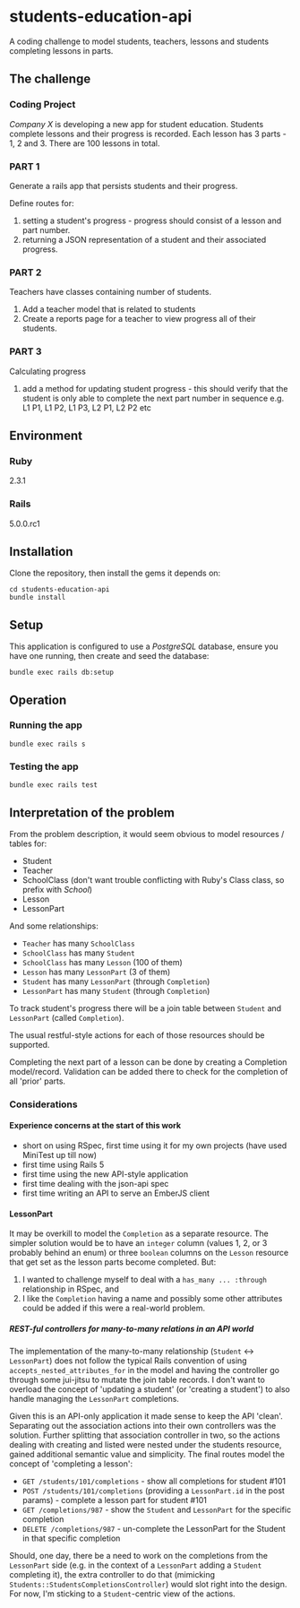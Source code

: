 # students-education-api

A coding challenge to model students, teachers, lessons and students completing lessons in parts.

## The challenge

### Coding Project

_Company X_ is developing a new app for student education. Students complete lessons and their progress is recorded.
Each lesson has 3 parts - 1, 2 and 3. There are 100 lessons in total.

### PART 1

Generate a rails app that persists students and their progress.

Define routes for:

1.  setting a student's progress - progress should consist of a lesson and part number.
2.  returning a JSON representation of a student and their associated progress.

### PART 2

Teachers have classes containing number of students.

1.  Add a teacher model that is related to students
2.  Create a reports page for a teacher to view progress all of their students.

### PART 3

Calculating progress

1. add a method for updating student progress - this should verify that the student is only able to complete the next
   part number in sequence e.g.
   L1 P1, L1 P2, L1 P3, L2 P1, L2 P2 etc

## Environment

### Ruby

2.3.1

### Rails

5.0.0.rc1

## Installation

Clone the repository, then install the gems it depends on:

    cd students-education-api
    bundle install

## Setup

This application is configured to use a _PostgreSQL_ database, ensure you have one running, then create and seed the
database:

    bundle exec rails db:setup

## Operation

### Running the app

    bundle exec rails s

### Testing the app

    bundle exec rails test

## Interpretation of the problem

From the problem description, it would seem obvious to model resources / tables for:
* Student
* Teacher
* SchoolClass (don't want trouble conflicting with Ruby's Class class, so prefix with _School_)
* Lesson
* LessonPart

And some relationships:
* `Teacher` has many `SchoolClass`
* `SchoolClass` has many `Student`
* `SchoolClass` has many `Lesson` (100 of them)
* `Lesson` has many `LessonPart` (3 of them)
* `Student` has many `LessonPart` (through `Completion`)
* `LessonPart` has many `Student` (through `Completion`)

To track student's progress there will be a join table between `Student` and `LessonPart` (called
`Completion`).

The usual restful-style actions for each of those resources should be supported.

Completing the next part of a lesson can be done by creating a Completion model/record. Validation can be
added there to check for the completion of all 'prior' parts.

### Considerations

#### Experience concerns at the start of this work

* short on using RSpec, first time using it for my own projects (have used MiniTest up till now)
* first time using Rails 5
* first time using the new API-style application
* first time dealing with the json-api spec
* first time writing an API to serve an EmberJS client

#### LessonPart

It may be overkill to model the `Completion` as a separate resource. The simpler solution would be to have an `integer`
column (values 1, 2, or 3 probably behind an enum) or three `boolean` columns on the `Lesson` resource that get set
as the lesson parts become completed. But:

1. I wanted to challenge myself to deal with a `has_many ... :through` relationship in RSpec, and
2. I like the `Completion` having a name and possibly some other attributes could be added if this were a real-world
   problem.

##### REST-ful controllers for many-to-many relations in an API world

The implementation of the many-to-many relationship (`Student` <-> `LessonPart`) does not follow the typical Rails
convention of using `accepts_nested_attributes_for` in the model and having the controller go through some jui-jitsu
to mutate the join table records. I don't want to overload the concept of 'updating a student' (or 'creating a
student') to also handle managing the `LessonPart` completions.

Given this is an API-only application it made sense to keep the API 'clean'. Separating out the association actions
into their own controllers was the solution. Further splitting that association controller in two, so the actions
dealing with creating and listed were nested under the students resource, gained additional semantic value and
simplicity. The final routes model the concept of 'completing a lesson':

* `GET /students/101/completions` - show all completions for student #101
* `POST /students/101/completions` (providing a `LessonPart.id` in the post params) - complete a lesson part for
  student #101
* `GET /completions/987` - show the `Student` and `LessonPart` for the specific completion
* `DELETE /completions/987` - un-complete the LessonPart for the Student in that specific completion

Should, one day, there be a need to work on the completions from the `LessonPart` side (e.g. in the context of a
`LessonPart` adding a `Student` completing it), the extra controller to do that (mimicking
`Students::StudentsCompletionsController`) would slot right into the design. For now, I'm sticking to a
`Student`-centric view of the actions.
